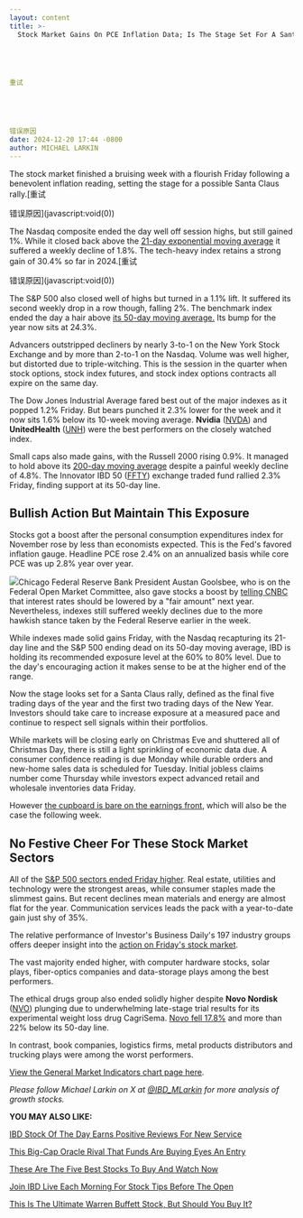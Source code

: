 ```yaml
---
layout: content
title: >-
  Stock Market Gains On PCE Inflation Data; Is The Stage Set For A Santa Claus Rally?	





重试
  
        



错误原因
date: 2024-12-20 17:44 -0800
author: MICHAEL LARKIN
---
```






The stock market finished a bruising week with a flourish Friday following a benevolent inflation reading, setting the stage for a possible Santa Claus rally.[重试
  
 



错误原因](javascript:void(0))


The Nasdaq composite ended the day well off session highs, but still gained 1%. While it closed back above the [21-day exponential moving average](https://www.investors.com/how-to-invest/investors-corner/what-is-the-21-day-exponential-moving-average/) it suffered a weekly decline of 1.8%. The tech-heavy index retains a strong gain of 30.4% so far in 2024.[重试
  
 



错误原因](javascript:void(0))




The S&P 500 also closed well of highs but turned in a 1.1% lift. It suffered its second weekly drop in a row though, falling 2%. The benchmark index ended the day a hair above [its 50-day moving average.](https://www.investors.com/how-to-invest/investors-corner/50-day-moving-average-identifies-buy-sell-signals/) Its bump for the year now sits at 24.3%.  


Advancers outstripped decliners by nearly 3-to-1 on the New York Stock Exchange and by more than 2-to-1 on the Nasdaq. Volume was well higher, but distorted due to triple-witching. This is the session in the quarter when stock options, stock index futures, and stock index options contracts all expire on the same day.  


The Dow Jones Industrial Average fared best out of the major indexes as it popped 1.2% Friday. But bears punched it 2.3% lower for the week and it now sits 1.6% below its 10-week moving average. **Nvidia** ([NVDA](https://research.investors.com/quote.aspx?symbol=NVDA)) and **UnitedHealth** ([UNH](https://research.investors.com/quote.aspx?symbol=UNH)) were the best performers on the closely watched index.  


Small caps also made gains, with the Russell 2000 rising 0.9%. It managed to hold above its [200-day moving average](https://www.investors.com/how-to-invest/investors-corner/sell-rule-no-21-use-200-day-line-to-spot-overheating/) despite a painful weekly decline of 4.8%. The Innovator IBD 50 ([FFTY](https://research.investors.com/quote.aspx?symbol=FFTY)) exchange traded fund rallied 2.3% Friday, finding support at its 50-day line.  


Bullish Action But Maintain This Exposure
-----------------------------------------


Stocks got a boost after the personal consumption expenditures index for November rose by less than economists expected. This is the Fed's favored inflation gauge. Headline PCE rose 2.4% on an annualized basis while core PCE was up 2.8% year over year.  


![](https://www.investors.com/wp-content/uploads/2024/12/MP122024.jpg)Chicago Federal Reserve Bank President Austan Goolsbee, who is on the Federal Open Market Committee, also gave stocks a boost by [telling CNBC](https://www.cnbc.com/) that interest rates should be lowered by a "fair amount" next year. Nevertheless, indexes still suffered weekly declines due to the more hawkish stance taken by the Federal Reserve earlier in the week.  


While indexes made solid gains Friday, with the Nasdaq recapturing its 21-day line and the S&P 500 ending dead on its 50-day moving average, IBD is holding its recommended exposure level at the 60% to 80% level. Due to the day's encouraging action it makes sense to be at the higher end of the range.  


Now the stage looks set for a Santa Claus rally, defined as the final five trading days of the year and the first two trading days of the New Year. Investors should take care to increase exposure at a measured pace and continue to respect sell signals within their portfolios.  


While markets will be closing early on Christmas Eve and shuttered all of Christmas Day, there is still a light sprinkling of economic data due. A consumer confidence reading is due Monday while durable orders and new-home sales data is scheduled for Tuesday. Initial jobless claims number come Thursday while investors expect advanced retail and wholesale inventories data Friday.  


However [the cupboard is bare on the earnings front](https://www.investors.com/research/earnings-preview/palantir-stock-ai-stock-earnings-power/), which will also be the case the following week.  


No Festive Cheer For These Stock Market Sectors
-----------------------------------------------


All of the [S&P 500 sectors ended Friday higher](https://www.investors.com/category/etfs-and-funds/sectors/). Real estate, utilities and technology were the strongest areas, while consumer staples made the slimmest gains. But recent declines mean materials and energy are almost flat for the year. Communication services leads the pack with a year-to-date gain just shy of 35%.  



The relative performance of Investor's Business Daily's 197 industry groups offers deeper insight into the [action on Friday's stock market](https://www.investors.com/news/stock-market-today-stock-market-news/).  


The vast majority ended higher, with computer hardware stocks, solar plays, fiber-optics companies and data-storage plays among the best performers.  


The ethical drugs group also ended solidly higher despite **Novo Nordisk** ([NVO](https://research.investors.com/quote.aspx?symbol=NVO)) plunging due to underwhelming late-stage trial results for its experimental weight loss drug CagriSema. [Novo fell 17.8%](https://www.investors.com/news/technology/novo-nordisk-dives-cagrisegma-obesity-drug-trial-eli-lilly-viking-therapeutics/) and more than 22% below its 50-day line.  


In contrast, book companies, logistics firms, metal products distributors and trucking plays were among the worst performers.  


[View the General Market Indicators chart page here](https://www.investors.com/wp-content/uploads/2024/12/DailyGMI_122024.pdf).  


*Please follow Michael Larkin on X at [@IBD\_MLarkin](https://twitter.com/IBD_MLarkin) for more analysis of growth stocks.* 


**YOU MAY ALSO LIKE:** 


[IBD Stock Of The Day Earns Positive Reviews For New Service](https://www.investors.com/research/ibd-stock-of-the-day/applovin-stock-ramping-ecommerce-ads-engine/) 


[This Big-Cap Oracle Rival That Funds Are Buying Eyes An Entry](https://www.investors.com/stock-lists/ibd-big-cap-20/big-cap-supply-chain-software-stock-manhattan-associates-oracle/) 


[These Are The Five Best Stocks To Buy And Watch Now](https://www.investors.com/research/best-stocks-to-buy-now/) 


[Join IBD Live Each Morning For Stock Tips Before The Open](https://shop.investors.com/offer/splashresponsive.aspx?id=IBD-Live&intcode=invstcntnartcls%7Ccms%7Cibdlive%7C2020%7C07%7Cibdlive%7Cna%7C%7C727112&src=A00433A) 


[This Is The Ultimate Warren Buffett Stock, But Should You Buy It?](https://www.investors.com/research/berkshire-hathaway-stock-buy-now-warren-buffett-stock/) 




